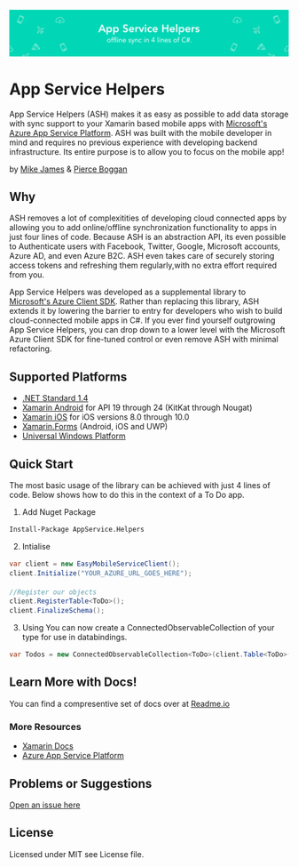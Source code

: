 ![App Service Helpers Banner](assets/readmeBanner.png)

# App Service Helpers 
App Service Helpers (ASH) makes it as easy as possible to add data storage with sync support to your Xamarin based mobile apps with [Microsoft's Azure App Service Platform](https://azure.microsoft.com/en-us/services/app-service/mobile/?WT.mc_id=ashpackage-github-mijam). ASH was built with the mobile developer in mind and requires no previous experience with developing backend infrastructure. Its entire
purpose is to allow you to focus on the mobile app! 

by [Mike James](http://twitter.com/mikecodesdotnet) & [Pierce Boggan](https://twitter.com/pierceboggan)

## Why
ASH removes a lot of complexitities of developing cloud connected apps by allowing you to add online/offline synchronization functionality to apps in just four lines of code. Because ASH is an abstraction API, its even possible to Authenticate users with Facebook, Twitter, Google, Microsoft accounts, Azure AD, and even Azure B2C. ASH even takes care of securely storing access tokens and refreshing them regularly,with no extra effort required from you.

App Service Helpers was developed as a supplemental library to [Microsoft's Azure Client SDK](https://www.nuget.org/packages/Microsoft.Azure.Mobile.Client/). Rather than replacing this library, ASH extends it by lowering the barrier to entry for developers who wish to build cloud-connected mobile apps in C#. If you ever find yourself outgrowing App Service Helpers, you can drop down to a lower level with the Microsoft Azure Client SDK for fine-tuned control or even remove ASH with minimal refactoring.

## Supported Platforms
- [.NET Standard 1.4](https://docs.microsoft.com/en-us/dotnet/standard/net-standard#net-implementation-support?WT.mc_id=ashpackage-github-mijam)
- [Xamarin Android](https://docs.microsoft.com/en-us/xamarin/android/?WT.mc_id=ashpackage-github-mijam) for API 19 through 24 (KitKat through Nougat)
- [Xamarin iOS](https://docs.microsoft.com/en-us/xamarin/ios/index?WT.mc_id=ashpackage-github-mijam) for iOS versions 8.0 through 10.0
- [Xamarin.Forms](https://docs.microsoft.com/en-us/xamarin/#pivot=xamarin-forms?WT.mc_id=ashpackage-github-mijam) (Android, iOS and UWP)
- [Universal Windows Platform](https://docs.microsoft.com/en-us/windows/uwp/?WT.mc_id=ashpackage-github-mijam)

## Quick Start 

The most basic usage of the library can be achieved with just 4 lines of code. Below shows how to do this in the context of a To Do app. 

1. Add Nuget Package

```bash
Install-Package AppService.Helpers
```
2. Intialise
```csharp
var client = new EasyMobileServiceClient();
client.Initialize("YOUR_AZURE_URL_GOES_HERE");

//Register our objects
client.RegisterTable<ToDo>();
client.FinalizeSchema();
```
3. Using
You can now create a ConnectedObservableCollection of your type for use in databindings.

```csharp
var Todos = new ConnectedObservableCollection<ToDo>(client.Table<ToDo>());
```

## Learn More with Docs! 
You can find a compresentive set of docs over at [Readme.io](https://ashlibrary.readme.io/docs)

### More Resources
- [Xamarin Docs](https://docs.microsoft.com/en-us/xamarin/?WT.mc_id=ashpackage-github-mijam)
- [Azure App Service Platform](https://azure.microsoft.com/en-us/services/app-service/mobile/?WT.mc_id=ashpackage-github-mijam)

## Problems or Suggestions
[Open an issue here](../..//issues)

## License
Licensed under MIT see License file.
